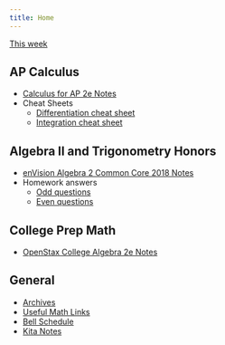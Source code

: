 ```yaml
---
title: Home
---
```


[This week](./this-week.md)

## AP Calculus

- [Calculus for AP 2e Notes]({{site.baseurl}}/calc-for-ap-larson/)
- Cheat Sheets
  - [Differentiation cheat sheet]({{site.baseurl}}/misc/differentiation-cheat-sheet.pdf)
  - [Integration cheat sheet]({{site.baseurl}}/misc/integration-cheat-sheet.pdf)

## Algebra II and Trigonometry Honors

- [enVision Algebra 2 Common Core 2018 Notes]({{site.baseurl}}/envision-algebra-2/)
- Homework answers
  - [Odd questions]({{site.baseurl}}/misc/alg2-odd-answers.pdf)
  - [Even questions]({{site.baseurl}}/misc/alg2-even-answers.pdf)

## College Prep Math

- [OpenStax College Algebra 2e Notes]({{site.baseurl}}/openstax-college-algebra-2e/)

## General

- [Archives]({{site.baseurl}}/archives/)
- [Useful Math Links](./misc/math-links.md)
- [Bell Schedule](./misc/bell-schedule.md)
- [Kita Notes](https://wkurzius.github.io/kita-notes/)
